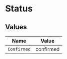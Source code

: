 # Status


## Values

| Name        | Value       |
| ----------- | ----------- |
| `Confirmed` | confirmed   |
